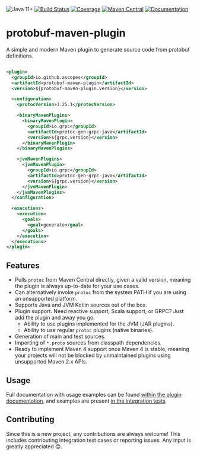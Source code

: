 ![Java 11+](https://img.shields.io/badge/Java-11+-blue?logo=openjdk&logoColor=white)
[![Build Status](https://github.com/ascopes/protobuf-maven-plugin/actions/workflows/build.yml/badge.svg?branch=main)](https://github.com/ascopes/protobuf-maven-plugin/actions/workflows/build.yml)
[![Coverage](https://img.shields.io/codecov/c/github/ascopes/protobuf-maven-plugin/main)](https://codecov.io/gh/ascopes/protobuf-maven-plugin)
[![Maven Central](https://img.shields.io/maven-central/v/io.github.ascopes/protobuf-maven-plugin)](https://central.sonatype.com/artifact/io.github.ascopes/protobuf-maven-plugin)
[![Documentation](https://img.shields.io/badge/Documentation-latest-blue?logo=apache-maven)](https://ascopes.github.io/protobuf-maven-plugin)

# protobuf-maven-plugin

A simple and modern Maven plugin to generate source code from protobuf definitions.

```xml

<plugin>
  <groupId>io.github.ascopes</groupId>
  <artifactId>protobuf-maven-plugin</artifactId>
  <version>${protobuf-maven-plugin.version}</version>

  <configuration>
    <protocVersion>3.25.1</protocVersion>

    <binaryMavenPlugins>
      <binaryMavenPlugin>
        <groupId>io.grpc</groupId>
        <artifactId>protoc-gen-grpc-java</artifactId>
        <version>${grpc.version}</version>
      </binaryMavenPlugin>
    </binaryMavenPlugins>

    <jvmMavenPlugins>
      <jvmMavenPlugin>
        <groupId>io.grpc</groupId>
        <artifactId>protoc-gen-grpc-java</artifactId>
        <version>${grpc.version}</version>
      </jvmMavenPlugin>
    </jvmMavenPlugins>
  </configuration>

  <executions>
    <execution>
      <goals>
        <goal>generate</goal>
      </goals>
    </execution>
  </executions>
</plugin>
```

## Features

- Pulls `protoc` from Maven Central directly, given a valid version, meaning the plugin is always up-to-date for your use cases.
- Can alternatively invoke `protoc` from the system PATH if you are using an unsupported platform.
- Supports Java and JVM Kotlin sources out of the box.
- Plugin support. Need reactive support, Scala support, or GRPC? Just add the plugin and away you go.
  - Ability to use plugins implemented for the JVM (JAR plugins).
  - Ability to use regular `protoc` plugins (native binaries).
- Generation of main and test sources.
- Importing of `*.proto` sources from classpath dependencies.
- Ready to implement Maven 4 support once Maven 4 is stable, meaning your projects will not be blocked by unmaintained plugins using
  unsupported Maven 2.x APIs.

## Usage

Full documentation with usage examples can be found [within the plugin documentation](https://ascopes.github.io/protobuf-maven-plugin),
and  examples are present [in the integration tests](https://github.com/ascopes/protobuf-maven-plugin/tree/main/src/it).

## Contributing

Since this is a new project, any contributions are always welcome! This includes contributing integration test cases or reporting issues.
Any input is greatly appreciated 😊.
